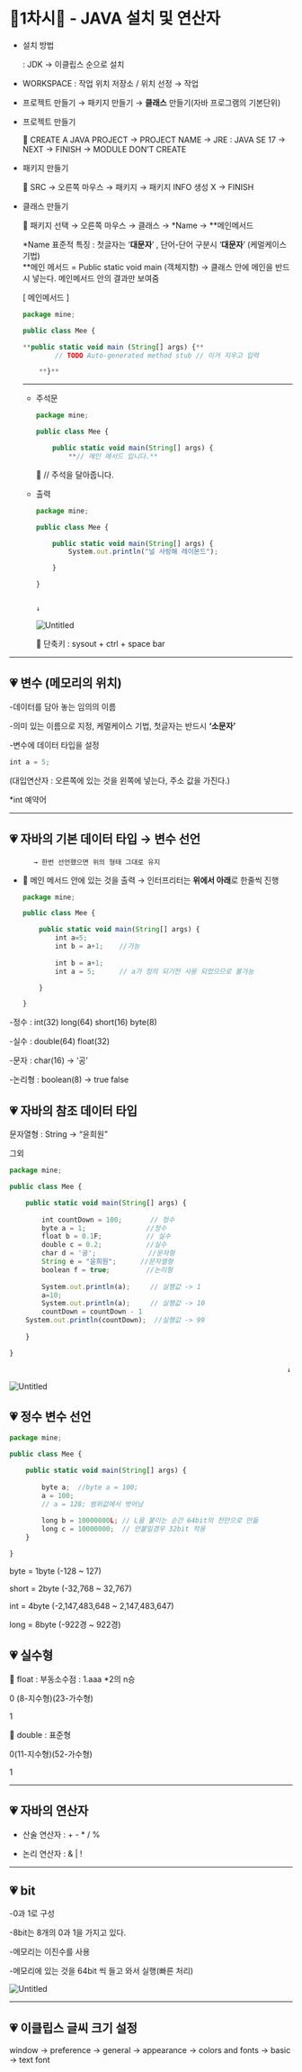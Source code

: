 # 🎵1차시🎵 - JAVA 설치 및 연산자

- 설치 방법
    
    : JDK → 이클립스 순으로 설치
    

- WORKSPACE : 작업 위치 저장소 / 위치 선정 → 작업

- 프로젝트 만들기 → 패키지 만들기 → **클래스** 만들기(자바 프로그램의 기본단위)

- 프로젝트 만들기
    
    
    <aside>
    📌 CREATE A JAVA PROJECT → PROJECT NAME → JRE : JAVA SE 17 → NEXT → FINISH → MODULE DON’T CREATE
    
    </aside>
    
- 패키지 만들기
    
    
    <aside>
    📌 SRC → 오른쪽 마우스 → 패키지 → 패키지 INFO 생성 X → FINISH
    
    </aside>
    
- 클래스 만들기
    
    
    <aside>
    📌 패키지 선택 → 오른쪽 마우스 → 클래스 → *Name → **메인메서드
    
    </aside>
    
    *Name 표준적 특징 : 첫글자는 ‘**대문자**’ , 단어-단어 구분시 ‘**대문자**’ (케멀케이스 기법)  
    **메인 메서드 = Public static void main (객체지향)  → 클래스 안에 메인을 반드시 넣는다. 메인메서드 안의 결과만 보여줌 
    
    [ 메인메서드 ] 
    
    ```jsx
    package mine;
    
    public class Mee {
    
    **public static void main (String[] args) {**
    		// TODO Auto-generated method stub // 이거 지우고 입력 
    
    	**}**
    ```
    
    ---
    
    - 주석문
        
        ```jsx
        package mine;
        
        public class Mee {
        
        	public static void main(String[] args) {
        		**// 메인 메서드 입니다.** 
        ```
        
         🧡 // 주석을 달아줍니다. 
        
    - 출력
        
        ```jsx
        package mine;
        
        public class Mee {
        
        	public static void main(String[] args) {
        		System.out.println("널 사랑해 레이몬드");
        
        	}
        
        }
        ```
        
                                                                               ↓
        
        ![Untitled](%F0%9F%8E%B51%E1%84%8E%E1%85%A1%E1%84%89%E1%85%B5%F0%9F%8E%B5%20-%20JAVA%20%E1%84%89%E1%85%A5%E1%86%AF%E1%84%8E%E1%85%B5%20%E1%84%86%E1%85%B5%E1%86%BE%20%E1%84%8B%E1%85%A7%E1%86%AB%E1%84%89%E1%85%A1%E1%86%AB%E1%84%8C%E1%85%A1%209a2ea86fd2ba413fbe616fde8d3af18e/Untitled.png)
        
        🧡 단축키 : sysout + ctrl + space bar 
        

---

## 💗 변수 (메모리의 위치)

-데이터를 담아 놓는 임의의 이름 

-의미 있는 이름으로 지정, 케멀케이스 기법, 첫글자는 반드시 **‘소문자’**

-변수에 데이터 타입을 설정 

```jsx
int a = 5; 
```

(대입연산자 : 오른쪽에 있는 것을 왼쪽에 넣는다, 주소 값을 가진다.) 

*int 예약어 

---

 

## 💗 자바의 기본 데이터 타입 → 변수 선언

          → 한번 선언했으면 위의 형태 그대로 유지

- 🧡 메인 메서드 안에 있는 것을 출력 → 인터프리터는 **위에서 아래**로 한줄씩 진행
    
    ```jsx
    package mine;
    
    public class Mee {
    
    	public static void main(String[] args) {
    		int a=5;
    		int b = a+1;    //가능
    		
    		int b = a+1;
    		int a = 5;      // a가 정의 되기전 사용 되었으므로 불가능
    
    	}
    
    }
    ```
    

-정수 : int(32) long(64) short(16) byte(8) 

-실수 : double(64) float(32) 

-문자 : char(16) → ‘공’ 

-논리형 : boolean(8) → true false 

## 💗 자바의 참조 데이터 타입

문자열형 : String → “윤희원”

그외

```jsx
package mine;

public class Mee {

	public static void main(String[] args) {
		
		int countDown = 100;       // 정수
		byte a = 1;               //정수
		float b = 0.1F;           // 실수
		double c = 0.2;           //실수
		char d = '공';             //문자형
		String e = "윤희원";      //문자열형
		boolean f = true;         //논리형
		
		System.out.println(a);     // 실행값 -> 1 
		a=10;
		System.out.println(a);     // 실행값 -> 10
		countDown = countDown - 1 
    System.out.println(countDown);  //실행값 -> 99
		
	}

}
```

                                                                         ↓

![Untitled](%F0%9F%8E%B51%E1%84%8E%E1%85%A1%E1%84%89%E1%85%B5%F0%9F%8E%B5%20-%20JAVA%20%E1%84%89%E1%85%A5%E1%86%AF%E1%84%8E%E1%85%B5%20%E1%84%86%E1%85%B5%E1%86%BE%20%E1%84%8B%E1%85%A7%E1%86%AB%E1%84%89%E1%85%A1%E1%86%AB%E1%84%8C%E1%85%A1%209a2ea86fd2ba413fbe616fde8d3af18e/Untitled%201.png)

## 💗 정수 변수 선언

```jsx
package mine;

public class Mee {

	public static void main(String[] args) {
		
		byte a;  //byte a = 100; 
		a = 100;
		// a = 128; 범위값에서 벗어남 
		
		long b = 10000000L; // L을 붙이는 순간 64bit의 천만으로 만듦
		long c = 10000000;  // 안붙일경우 32bit 적용
	}

}
```

byte = 1byte (-128 ~ 127) 

short = 2byte (-32,768 ~ 32,767) 

int = 4byte (-2,147,483,648 ~ 2,147,483,647)

long = 8byte (-922경 ~ 922경) 

## 💗 실수형

<aside>
💙 float : 부동소수점 : 1.aaa *2의 n승

0 (8-지수형)(23-가수형)

1

</aside>

<aside>
💙 double : 표준형

0(11-지수형)(52-가수형)

1

</aside>

---

## 💗 자바의 연산자

 - 산술 연산자 : + - * / % 

 - 논리 연산자 : & | ! 

---

## 💗 bit

-0과 1로 구성 

-8bit는 8개의 0과 1을 가지고 있다. 

-메모리는 이진수를 사용

-메모리에 있는 것을 64bit 씩 들고 와서 실행(빠른 처리) 

![Untitled](%F0%9F%8E%B51%E1%84%8E%E1%85%A1%E1%84%89%E1%85%B5%F0%9F%8E%B5%20-%20JAVA%20%E1%84%89%E1%85%A5%E1%86%AF%E1%84%8E%E1%85%B5%20%E1%84%86%E1%85%B5%E1%86%BE%20%E1%84%8B%E1%85%A7%E1%86%AB%E1%84%89%E1%85%A1%E1%86%AB%E1%84%8C%E1%85%A1%209a2ea86fd2ba413fbe616fde8d3af18e/Untitled%202.png)

---

## 💗 이클립스 글씨 크기 설정

 window → preference → general → appearance → colors and fonts → basic → text font